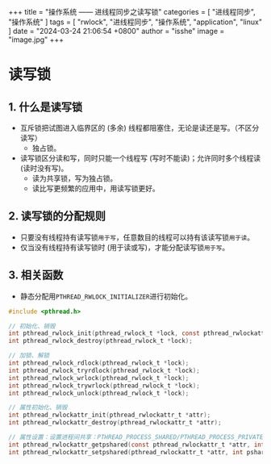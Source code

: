 +++
title = "操作系统 —— 进线程同步之读写锁"
categories = [ "进线程同步", "操作系统" ]
tags = [ "rwlock", "进线程同步", "操作系统", "application", "linux" ]
date = "2024-03-24 21:06:54 +0800"
author = "isshe"
image = "image.jpg"
+++


# 读写锁

## 1. 什么是读写锁
* 互斥锁把试图进入临界区的 (多余) 线程都阻塞住，无论是读还是写。（不区分读写）
    * 独占锁。
* 读写锁区分读和写，同时只能一个线程写 (写时不能读)；允许同时多个线程读 (读时没有写)。
    * 读为共享锁，写为独占锁。
    * 读比写更频繁的应用中，用读写锁更好。

## 2. 读写锁的分配规则
* 只要没有线程持有读写锁`用于写`，任意数目的线程可以持有该读写锁`用于读`。
* 仅当没有线程持有读写锁时 (用于读或写)，才能分配读写锁`用于写`。

## 3. 相关函数
* 静态分配用`PTHREAD_RWLOCK_INITIALIZER`进行初始化。
```c
#include <pthread.h>

// 初始化、销毁
int pthread_rwlock_init(pthread_rwlock_t *lock, const pthread_rwlockattr_t *attr);
int pthread_rwlock_destroy(pthread_rwlock_t *lock);

// 加锁、解锁
int pthread_rwlock_rdlock(pthread_rwlock_t *lock);
int pthread_rwlock_tryrdlock(pthread_rwlock_t *lock);
int pthread_rwlock_wrlock(pthread_rwlock_t *lock);
int pthread_rwlock_trywrlock(pthread_rwlock_t *lock);
int pthread_rwlock_unlock(pthread_rwlock_t *lock);

// 属性初始化、销毁
int pthread_rwlockattr_init(pthread_rwlockattr_t *attr);
int pthread_rwlockattr_destroy(pthread_rwlockattr_t *attr);

// 属性设置：设置进程间共享：PTHREAD_PROCESS_SHARED/PTHREAD_PROCESS_PRIVATE
int pthread_rwlockattr_getpshared(const pthread_rwlockattr_t *attr, int *pshared);
int pthread_rwlockattr_setpshared(pthread_rwlockattr_t *attr, int pshared);
```
